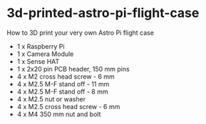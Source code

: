 # 3d-printed-astro-pi-flight-case
How to 3D print your very own Astro Pi flight case

- 1 x Raspberry Pi
- 1 x Camera Module
- 1 x Sense HAT
- 1 x 2x20 pin PCB header, 150 mm pins
- 4 x M2 cross head screw - 6 mm
- 4 x M2.5 M-F stand off - 11 mm
- 4 x M2.5 M-F stand off - 8 mm
- 4 x M2.5 nut or washer
- 4 x M2.5 cross head screw - 6 mm
- 4 x M4 350 mm nut and bolt


